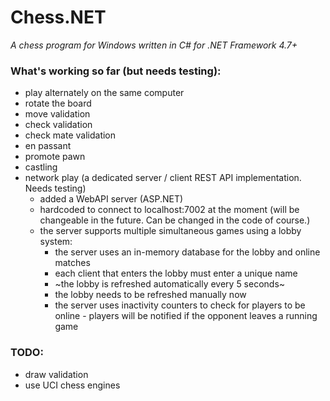 # Chess.NET
*A chess program for Windows written in C# for .NET Framework 4.7+*

### What's working so far (but needs testing):
- play alternately on the same computer
- rotate the board
- move validation
- check validation
- check mate validation
- en passant
- promote pawn
- castling
- network play (a dedicated server / client REST API implementation. Needs testing)
    - added a WebAPI server (ASP.NET)
    - hardcoded to connect to localhost:7002 at the moment (will be changeable in the future. Can be changed in the code of course.)
    - the server supports multiple simultaneous games using a lobby system:
        - the server uses an in-memory database for the lobby and online matches
        - each client that enters the lobby must enter a unique name
        - ~the lobby is refreshed automatically every 5 seconds~
        - the lobby needs to be refreshed manually now
        - the server uses inactivity counters to check for players to be online - players will be notified if the opponent leaves a running game
 
### TODO:
- draw validation
- use UCI chess engines
